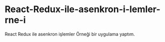 # React-Redux-ile-asenkron-i-lemler-rne-i
React Redux ile asenkron işlemler Örneği bir uygulama yaptım.
